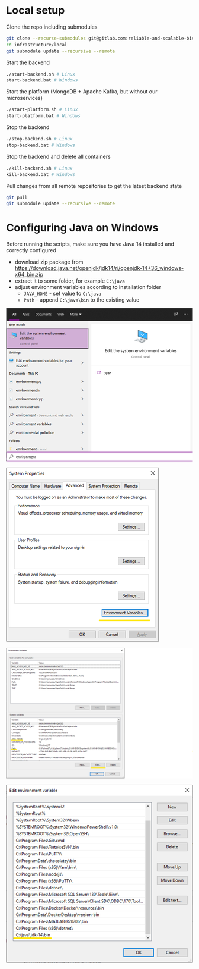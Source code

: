 # Local setup

Clone the repo including submodules
```bash
git clone --recurse-submodules git@gitlab.com:reliable-and-scalable-biskup/infrastructure.git
cd infrastructure/local
git submodule update --recursive --remote
```
Start the backend
```bash
./start-backend.sh # Linux
start-backend.bat # Windows
```
Start the platform (MongoDB + Apache Kafka, but without our microservices)
```bash
./start-platform.sh # Linux
start-platform.bat # Windows
```
Stop the backend
```bash
./stop-backend.sh # Linux
stop-backend.bat # Windows
```
Stop the backend and delete all containers
```bash
./kill-backend.sh # Linux
kill-backend.bat # Windows
```
Pull changes from all remote repositories to get the latest backend state
```bash
git pull
git submodule update --recursive --remote
```

# Configuring Java on Windows

Before running the scripts, make sure you have Java 14 installed and correctly configured
* download zip package from https://download.java.net/openjdk/jdk14/ri/openjdk-14+36_windows-x64_bin.zip
* extract it to some folder, for example `C:\java`
* adjust environment variables according to installation folder
    * `JAVA_HOME` - set value to `C:\java`
    * `Path` - append `C:\java\bin` to the existing value

![open-env.png](doc/open-env.png)

![open-env.png](doc/system-props-dialog.png)

![open-env.png](doc/env-dialog.png)

![open-env.png](doc/edit-env-dialog.png)

